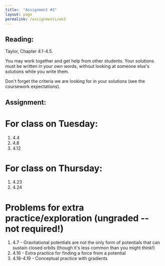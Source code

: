 ```yaml
---
title:  "Assignment #3"
layout: page
permalink: /assignments/wk3
---
```


## Reading:  
Taylor, Chapter 4.1-4.5.

You may work together and get help from other students. Your solutions must be written in your own words, without looking at someone else's solutions while you write them.

Don't forget the criteria we are looking for in your solutions (see the coursework expectations).

## Assignment:

# For class on Tuesday:

1. 4.4
2. 4.8
3. 4.12

# For class on Thursday:

1. 4.23
2. 4.24

# Problems for extra practice/exploration (ungraded -- not required!)

1. 4.7 - Gravitational potentials are not the only form of potentials that can sustain closed orbits (though it's less common than you might think!)
2. 4.16 - Extra practice for finding a force from a potential
3. 4.18-4.19 - Conceptual practice with gradients
